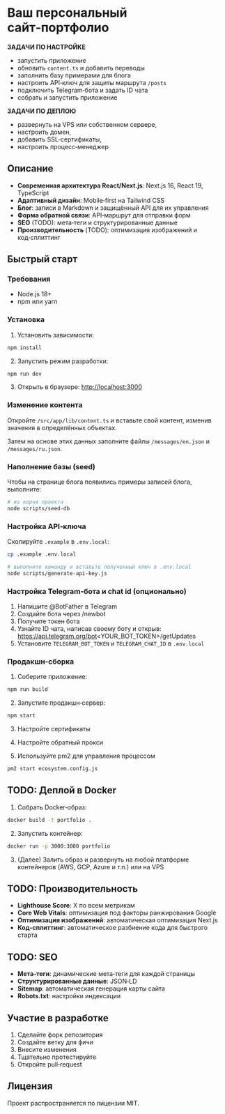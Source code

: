 # Ваш персональный сайт‑портфолио

**ЗАДАЧИ ПО НАСТРОЙКЕ**
- запустить приложение
- обновить `content.ts` и добавить переводы
- заполнить базу примерами для блога
- настроить API‑ключ для защиты маршрута `/posts`
- подключить Telegram‑бота и задать ID чата
- собрать и запустить приложение

**ЗАДАЧИ ПО ДЕПЛОЮ**
- развернуть на VPS или собственном сервере,
- настроить домен,
- добавить SSL‑сертификаты,
- настроить процесс‑менеджер

## Описание

- **Современная архитектура React/Next.js**: Next.js 16, React 19, TypeScript
- **Адаптивный дизайн**: Mobile‑first на Tailwind CSS
- **Блог**: записи в Markdown и защищённый API для их управления
- **Форма обратной связи**: API‑маршрут для отправки форм
- **SEO** (TODO): мета‑теги и структурированные данные
- **Производительность** (TODO): оптимизация изображений и код‑сплиттинг

## Быстрый старт

### Требования

- Node.js 18+
- npm или yarn

### Установка

1. Установить зависимости:
```bash
npm install
```

2. Запустить режим разработки:
```bash
npm run dev
```

3. Открыть в браузере: [http://localhost:3000](http://localhost:3000)

### Изменение контента
Откройте `/src/app/lib/content.ts` и вставьте свой контент, изменив
значения в определённых объектах.

Затем на основе этих данных заполните файлы `/messages/en.json` и
`/messages/ru.json`.

### Наполнение базы (seed)
Чтобы на странице блога появились примеры записей блога, выполните:
```bash
# из корня проекта
node scripts/seed-db
```

### Настройка API‑ключа
Скопируйте `.example` в `.env.local`:
```bash
cp .example .env.local
```

```bash
# выполните команду и вставьте полученный ключ в .env.local
node scripts/generate-api-key.js
``` 

### Настройка Telegram‑бота и chat id (опционально)

1. Напишите @BotFather в Telegram
2. Создайте бота через /newbot
3. Получите токен бота
4. Узнайте ID чата, написав своему боту и открыв:
   https://api.telegram.org/bot<YOUR_BOT_TOKEN>/getUpdates
5. Установите `TELEGRAM_BOT_TOKEN` и `TELEGRAM_CHAT_ID` в `.env.local`



### Продакшн‑сборка

1. Соберите приложение:
```bash
npm run build
```

2. Запустите продакшн‑сервер:
```bash
npm start
```

3. Настройте сертификаты

4. Настройте обратный прокси

5. Используйте pm2 для управления процессом
```bash
pm2 start ecosystem.config.js
```

## TODO: Деплой в Docker

1. Собрать Docker‑образ:
```bash
docker build -t portfolio .
```

2. Запустить контейнер:
```bash
docker run -p 3000:3000 portfolio
```
3. (Далее) Залить образ и развернуть на любой платформе контейнеров
   (AWS, GCP, Azure и т.п.) или на VPS

## TODO: Производительность

- **Lighthouse Score**: X по всем метрикам
- **Core Web Vitals**: оптимизация под факторы ранжирования Google
- **Оптимизация изображений**: автоматическая оптимизация Next.js
- **Код‑сплиттинг**: автоматическое разбиение кода для быстрого старта

## TODO: SEO

- **Мета‑теги**: динамические мета‑теги для каждой страницы
- **Структурированные данные**: JSON‑LD
- **Sitemap**: автоматическая генерация карты сайта
- **Robots.txt**: настройки индексации

## Участие в разработке

1. Сделайте форк репозитория
2. Создайте ветку для фичи
3. Внесите изменения
4. Тщательно протестируйте
5. Откройте pull‑request

## Лицензия

Проект распространяется по лицензии MIT.
